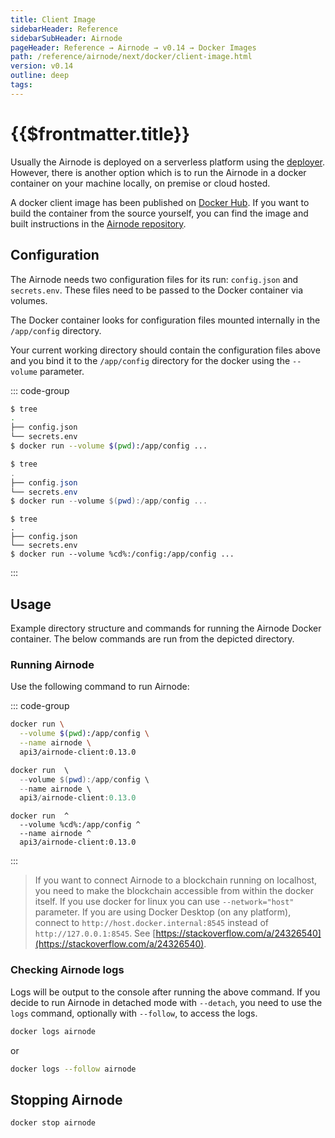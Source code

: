 ```yaml
---
title: Client Image
sidebarHeader: Reference
sidebarSubHeader: Airnode
pageHeader: Reference → Airnode → v0.14 → Docker Images
path: /reference/airnode/next/docker/client-image.html
version: v0.14
outline: deep
tags:
---
```


<VersionWarning/>

<PageHeader/>

<SearchHighlight/>

<FlexStartTag/>

# {{$frontmatter.title}}

Usually the Airnode is deployed on a serverless platform using the
[deployer](/reference/airnode/latest/docker/deployer-image.md). However, there
is another option which is to run the Airnode in a docker container on your
machine locally, on premise or cloud hosted.

A docker client image has been published on
[Docker Hub](https://hub.docker.com/r/api3/airnode-client). If you want to build
the container from the source yourself, you can find the image and built
instructions in the
[Airnode repository](https://github.com/api3dao/airnode/tree/v0.13/packages/airnode-node/docker).

## Configuration

The Airnode needs two configuration files for its run: `config.json` and
`secrets.env`. These files need to be passed to the Docker container via
volumes.

The Docker container looks for configuration files mounted internally in the
`/app/config` directory.

Your current working directory should contain the configuration files above and
you bind it to the `/app/config` directory for the docker using the `--volume`
parameter.

::: code-group

```sh [Linux/Mac/WSL2]
$ tree
.
├── config.json
└── secrets.env
$ docker run --volume $(pwd):/app/config ...
```

```powershell [Windows PowerShell]
$ tree
.
├── config.json
└── secrets.env
$ docker run --volume $(pwd):/app/config ...
```

```batch [Windows CMD]
$ tree
.
├── config.json
└── secrets.env
$ docker run --volume %cd%:/config:/app/config ...
```

:::

## Usage

Example directory structure and commands for running the Airnode Docker
container. The below commands are run from the depicted directory.

### Running Airnode

Use the following command to run Airnode:

::: code-group

```sh [Linux/Mac/WSL2]
docker run \
  --volume $(pwd):/app/config \
  --name airnode \
  api3/airnode-client:0.13.0
```

```powershell [Windows PowerShell]
docker run  \
  --volume $(pwd):/app/config \
  --name airnode \
  api3/airnode-client:0.13.0
```

```batch [Windows]
docker run  ^
  --volume %cd%:/app/config ^
  --name airnode ^
  api3/airnode-client:0.13.0
```

:::

> If you want to connect Airnode to a blockchain running on localhost, you need
> to make the blockchain accessible from within the docker itself. If you use
> docker for linux you can use `--network="host"` parameter. If you are using
> Docker Desktop (on any platform), connect to
> `http://host.docker.internal:8545` instead of `http://127.0.0.1:8545`. See
> [https://stackoverflow.com/a/24326540](https://stackoverflow.com/a/24326540).

### Checking Airnode logs

Logs will be output to the console after running the above command. If you
decide to run Airnode in detached mode with `--detach`, you need to use the
`logs` command, optionally with `--follow`, to access the logs.

```bash
docker logs airnode
```

or

```bash
docker logs --follow airnode
```

## Stopping Airnode

```bash
docker stop airnode
```

<FlexEndTag/>

